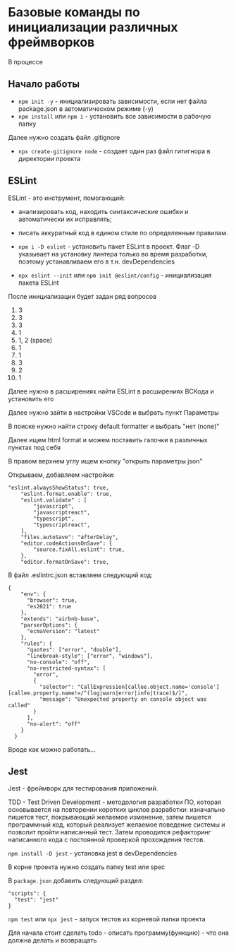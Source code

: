 # Базовые команды по инициализации различных фреймворков

В процессе

## Начало работы

- `npm init -y` - инициализировать зависимости, если нет файла package.json в автоматическом режиме (-y)
- `npm install` или `npm i` - установить все зависимости в рабочую папку

Далее нужно создать файл .gitignore

- `npx create-gitignore node` - создает один раз файл гитигнора в директории проекта

## ESLint

ESLint - это инструмент, помогающий:

- анализировать код, находить синтаксические ошибки и автоматически их исправлять;
- писать аккуратный код в едином стиле по определенным правилам.

- `npm i -D eslint` - установить пакет ESLint в проект. Флаг -D указывает на установку линтера только во время разработки, поэтому устанавливаем его в т.н. devDependencies

- `npx eslint --init` или `npm init @eslint/config` - инициализация пакета ESLint

После инициализации будет задан ряд вопросов

1. 3
2. 3
3. 3
4. 1
5. 1, 2 (space)
6. 1
7. 1
8. 3
9. 2
10. 1

Далее нужно в расширениях найти ESLint в расширениях ВСКода и установить его

Далее нужно зайти в настройки VSCode и выбрать пункт Параметры

В поиске нужно найти строку default formatter и выбрать "нет (none)"

Далее ищем html format и можем поставить галочки в различных пунктах под себя

В правом верхнем углу ищем кнопку "открыть параметры json"

Открываем, добавляем настройки:

```
"eslint.alwaysShowStatus": true,
    "eslint.format.enable": true,
    "eslint.validate" : [
        "javascript",
        "javascriptreact",
        "typescript",
        "typescriptreact",
    ],
    "files.autoSave": "afterDelay",
    "editor.codeActionsOnSave": {
        "source.fixAll.eslint": true,
    },
    "editor.formatOnSave": true,
```

В файл .eslintrc.json вставляем следующий код:

```
{
    "env": {
      "browser": true,
      "es2021": true
    },
    "extends": "airbnb-base",
    "parserOptions": {
      "ecmaVersion": "latest"
    },
    "rules": {
      "quotes": ["error", "double"],
      "linebreak-style": ["error", "windows"],
      "no-console": "off",
      "no-restricted-syntax": [
        "error",
        {
          "selector": "CallExpression[callee.object.name='console'][callee.property.name!=/^(log|warn|error|info|trace)$/]",
          "message": "Unexpected property on console object was called"
        }
      ],
      "no-alert": "off"
    }
  }
```

Вроде как можно работать...

## Jest

Jest - фреймворк для тестирования приложений.

TDD - Test Driven Development - методология разработки ПО, которая основывается на повторении коротких циклов разработки: изначально пишется тест, покрывающий желаемое изменение, затем пишется программный код, который реализует желаемое поведение системы и позволит пройти написанный тест. Затем проводится рефакторинг написанного кода с постоянной проверкой прохождения тестов.

`npm install -D jest` - установка jest в devDependencies

В корне проекта нужно создать папку test или spec

В `package.json` добавить следующий раздел:

```
"scripts": {
  "test": "jest"
}
```

`npm test` или `npx jest` - запуск тестов из корневой папки проекта

Для начала стоит сделать todo - описать программу(функцию) - что она должна делать и возвращать
